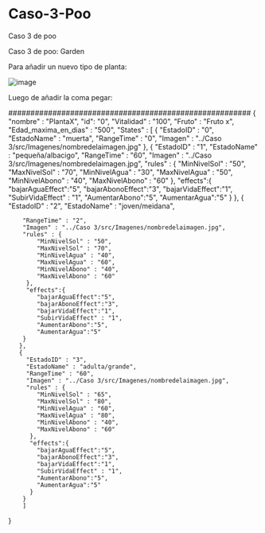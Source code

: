 # Caso-3-Poo
Caso 3 de poo

Caso 3 de poo: Garden

Para añadir un nuevo tipo de planta:

![image](https://user-images.githubusercontent.com/103976664/194978755-b4472cfb-b6d0-4a1f-9b1a-45216b810734.png)

Luego de añadir la coma pegar:

#######################################################
 {
      "nombre" : "PlantaX",
      "id": "0",
      "Vitalidad" : "100",
      "Fruto" : "Fruto x",
      "Edad_maxima_en_dias" : "500",
      "States" : [ 
      {
        "EstadoID" : "0",
        "EstadoName" : "muerta",
        "RangeTime" : "0",
        "Imagen" : "../Caso 3/src/Imagenes/nombredelaimagen.jpg"
      }, 
      {
        "EstadoID" : "1",
        "EstadoName" : "pequeña/albacigo",
        "RangeTime" : "60",
        "Imagen" : "../Caso 3/src/Imagenes/nombredelaimagen.jpg",
        "rules" : {
        	"MinNivelSol" : "50",
  			"MaxNivelSol" : "70",
       		"MinNivelAgua" : "30",
       		"MaxNivelAgua" : "50",
       		"MinNivelAbono" : "40",
       		"MaxNivelAbono" : "60"
        },
        "effects":{
        	"bajarAguaEffect":"5",
        	"bajarAbonoEffect":"3",
        	"bajarVidaEffect":"1",
        	"SubirVidaEffect" : "1",
        	"AumentarAbono":"5",
        	"AumentarAgua":"5"
        }
      }, 
      {
        "EstadoID" : "2",
        "EstadoName" : "joven/meidana",
        
        "RangeTime" : "2",
        "Imagen" : "../Caso 3/src/Imagenes/nombredelaimagen.jpg",
        "rules" : {
        	"MinNivelSol" : "50",
        	"MaxNivelSol" : "70",
       		"MinNivelAgua" : "40",
        	"MaxNivelAgua" : "60",
        	"MinNivelAbono" : "40",
        	"MaxNivelAbono" : "60"
         },
         "effects":{
        	"bajarAguaEffect":"5",
        	"bajarAbonoEffect":"3",
        	"bajarVidaEffect":"1",
        	"SubirVidaEffect" : "1",
        	"AumentarAbono":"5",
        	"AumentarAgua":"5"
        }
       },
       {
         "EstadoID" : "3",
         "EstadoName" : "adulta/grande",         
         "RangeTime" : "60",
         "Imagen" : "../Caso 3/src/Imagenes/nombredelaimagen.jpg",
         "rules" : {
        	"MinNivelSol" : "65",
         	"MaxNivelSol" : "80",
         	"MinNivelAgua" : "60",
         	"MaxNivelAgua" : "80",
         	"MinNivelAbono" : "40",
         	"MaxNivelAbono" : "60"
          },
          "effects":{
        	"bajarAguaEffect":"5",
        	"bajarAbonoEffect":"3",
        	"bajarVidaEffect":"1",
        	"SubirVidaEffect" : "1",
        	"AumentarAbono":"5",
        	"AumentarAgua":"5"
          }
        }
        ]
  }

